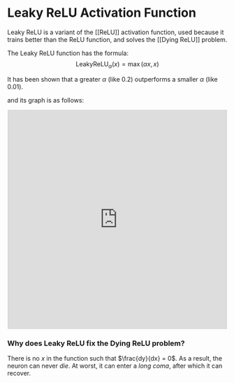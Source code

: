 # Leaky ReLU Activation Function 

Leaky ReLU is a variant of the [[ReLU]] activation function, used because it trains better than the ReLU function, and solves the [[Dying ReLU]] problem. 

The Leaky ReLU function has the formula:
$$\text{LeakyReLU}_\alpha(x) = \max(\alpha x, x)$$

It has been shown that a greater $\alpha$ (like 0.2) outperforms a smaller $\alpha$ (like 0.01).

and its graph is as follows:

<center>
	<iframe src="https://www.desmos.com/calculator/runwy8uyow?embed" width="500px" height="500px" style="border: 1px solid #ccc" frameborder=0></iframe>
</center>

### Why does Leaky ReLU fix the Dying ReLU problem?

There is no $x$ in the function such that $\frac{dy}{dx} = 0$. As a result, the neuron can never _die_. At worst, it can enter a _long coma_, after which it can recover.